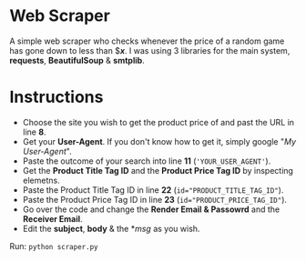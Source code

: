 # Web Scraper
A simple web scraper who checks whenever the price of a random game has gone down to less than $**_x_**.
I was using 3 libraries for the main system, **requests**, **BeautifulSoup** & **smtplib**.

# Instructions
- Choose the site you wish to get the product price of and past the URL in line **8**.
- Get your **User-Agent**. If you don't know how to get it, simply google "*My User-Agent*".
- Paste the outcome of your search into line **11** (```'YOUR_USER_AGENT'```).
- Get the **Product Title Tag ID** and the **Product Price Tag ID** by inspecting elemetns.
- Paste the Product Title Tag ID in line **22** (```id="PRODUCT_TITLE_TAG_ID"```).
- Paste the Product Price Tag ID in line **23** (```id="PRODUCT_PRICE_TAG_ID"```).
- Go over the code and change the **Render Email & Passowrd** and the **Receiver Email**.
- Edit the **subject**, **body** & the **msg* as you wish.


Run: ```python scraper.py```
